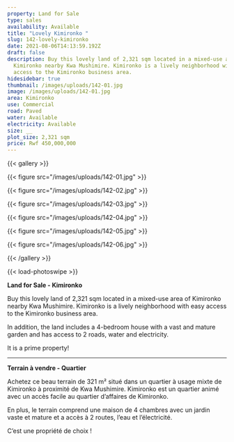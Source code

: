 ```yaml
---
property: Land for Sale
type: sales
availability: Available
title: "Lovely Kimironko "
slug: 142-lovely-kimironko
date: 2021-08-06T14:13:59.192Z
draft: false
description: Buy this lovely land of 2,321 sqm located in a mixed-use area of
  Kimironko nearby Kwa Mushimire. Kimironko is a lively neighborhood with easy
  access to the Kimironko business area.
hidesidebar: true
thumbnail: /images/uploads/142-01.jpg
image: /images/uploads/142-01.jpg
area: Kimironko
use: Commercial
road: Paved
water: Available
electricity: Available
size: __
plot_size: 2,321 sqm
price: Rwf 450,000,000
---
```

{{< gallery >}}

{{< figure src="/images/uploads/142-01.jpg" >}}

{{< figure src="/images/uploads/142-02.jpg" >}}

{{< figure src="/images/uploads/142-03.jpg" >}}

{{< figure src="/images/uploads/142-04.jpg" >}}

{{< figure src="/images/uploads/142-05.jpg" >}}

{{< figure src="/images/uploads/142-06.jpg" >}}

{{< /gallery >}}

{{< load-photoswipe >}}

**Land for Sale - Kimironko**

Buy this lovely land of 2,321 sqm located in a mixed-use area of Kimironko nearby Kwa Mushimire. Kimironko is a lively neighborhood with easy access to the Kimironko business area.

In addition, the land includes a 4-bedroom house with a vast and mature garden and has access to 2 roads, water and electricity.

It is a prime property!

- - -

**Terrain à vendre - Quartier**

Achetez ce beau terrain de 321 m² situé dans un quartier à usage mixte de Kimironko à proximité de Kwa Mushimire. Kimironko est un quartier animé avec un accès facile au quartier d’affaires de Kimironko.

En plus, le terrain comprend une maison de 4 chambres avec un jardin vaste et mature et a accès à 2 routes, l’eau et l’électricité.

C’est une propriété de choix !